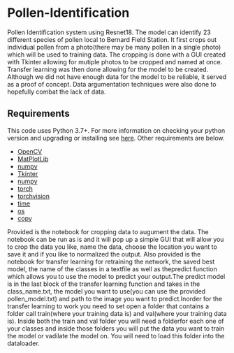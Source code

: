 # Pollen-Identification
Pollen Identification system using Resnet18. The model can identify 23 different species of pollen local to Bernard Field Station. It first crops out individual pollen from a photo(there may be many pollen in a single photo) which will be used to training data. The cropping is done with a GUI created with Tkinter allowing for mutiple photos to be cropped and named at once. Transfer learning was then done allowing for the model to be created. Although we did not have enough data for the model to be reliable, it served as a proof of concept. Data argumentation techniques were also done to hopefully combat the lack of data.

## Requirements
This code uses Python 3.7+. For more information on checking your python version and upgrading or installing see [here](https://realpython.com/installing-python/). Other requirements are below.

- [OpenCV](https://pypi.org/project/opencv-python/)
- [MatPlotLib](https://matplotlib.org/stable/users/installing.html)
- [numpy](https://numpy.org/install/)
- [Tkinter](https://docs.python.org/3/library/tkinter.html)
- [numpy](https://numpy.org/install/)
- [torch](https://pypi.org/project/torch/)
- [torchvision](https://pytorch.org/vision/)
- [time](https://docs.python.org/3/library/time.html)
- [os](https://docs.python.org/3/library/os.htmlcop)
- [copy](https://docs.python.org/3/library/copy.html)

Provided is the notebook for cropping data to augument the data. The notebook can be run as is
and it will pop up a simple GUI that will allow you to crop the data you like, name the data,
choose the location you want to save  it and if you like to normalized the output. Also provided
is the notebook for transfer learning for retraining the network, the saved best model, the name
of the classes in a textfile as well as thepredict function which allows you to use the model to
predict your output.The predict model is in the last block of the transfer learning function and 
takes in the class_name.txt, the model you want to use(you can use the provided pollen_model.txt) 
and path to the image you want to predict.Inorder for the transfer learning to work you need to 
set open a folder that contains a folder call train(where your training data is) and val(where 
your training data is). Inside both the train and val folder you will need a folderfor each one 
of your classes and inside those folders you will put the data you want to train the model or 
vadilate the model on. You will need to load this folder into the dataloader.
